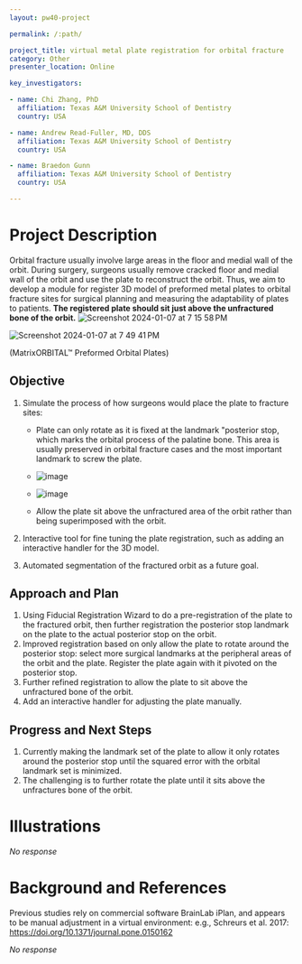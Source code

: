 ```yaml
---
layout: pw40-project

permalink: /:path/

project_title: virtual metal plate registration for orbital fracture
category: Other
presenter_location: Online

key_investigators:

- name: Chi Zhang, PhD
  affiliation: Texas A&M University School of Dentistry
  country: USA

- name: Andrew Read-Fuller, MD, DDS
  affiliation: Texas A&M University School of Dentistry
  country: USA

- name: Braedon Gunn
  affiliation: Texas A&M University School of Dentistry
  country: USA

---
```


# Project Description

<!-- Add a short paragraph describing the project. -->

Orbital fracture usually involve large areas in the floor and medial wall of the orbit. During surgery, surgeons usually remove cracked floor and medial wall of the orbit and use the plate to reconstruct the orbit. Thus, we aim to develop a module for register 3D model of preformed metal plates to orbital fracture sites for surgical planning and measuring the adaptability of plates to patients. **The registered plate should sit just above the unfractured bone of the orbit.**
![Screenshot 2024-01-07 at 7 15 58 PM](https://github.com/NA-MIC/ProjectWeek/assets/80793828/57ac9554-c731-4469-ae0d-96c396b80331)

![Screenshot 2024-01-07 at 7 49 41 PM](https://github.com/NA-MIC/ProjectWeek/assets/80793828/1d87c9e6-fddc-40d8-96d7-eb1703b8ddf4)

(MatrixORBITAL™ Preformed Orbital Plates)

## Objective

<!-- Describe here WHAT you would like to achieve (what you will have as end result). -->
1. Simulate the process of how surgeons would place the plate to fracture sites: 

    - Plate can only rotate as it is fixed at the landmark "posterior stop, which marks the orbital process of the palatine bone. This area is usually preserved in orbital fracture cases and the most important landmark to screw the plate.
    - ![image](https://github.com/NA-MIC/ProjectWeek/assets/80793828/ce362a75-ca3b-4953-94ff-20015473d77a)
    - ![image](https://github.com/NA-MIC/ProjectWeek/assets/80793828/5c795578-a7ad-4dc7-9ff8-6d9774f17ed2)


    - Allow the plate sit above the unfractured area of the orbit rather than being superimposed with the orbit.
  
      
2.  Interactive tool for fine tuning the plate registration, such as adding an interactive handler for the 3D model.

3.  Automated segmentation of the fractured orbit as a future goal.

## Approach and Plan

<!-- Describe here HOW you would like to achieve the objectives stated above. -->

1.  Using Fiducial Registration Wizard to do a pre-registration of the plate to the fractured orbit, then further registration the posterior stop landmark on the plate to the actual posterior stop on the orbit.
2.  Improved registration based on only allow the plate to rotate around the posterior stop: select more surgical landmarks at the peripheral areas of the orbit and the plate. Register the plate again with it pivoted on the posterior stop.
3.  Further refined registration to allow the plate to sit above the unfractured bone of the orbit.
4.  Add an interactive handler for adjusting the plate manually.

## Progress and Next Steps

<!-- Update this section as you make progress, describing of what you have ACTUALLY DONE.
     If there are specific steps that you could not complete then you can describe them here, too. -->

1.  Currently making the landmark set of the plate to allow it only rotates around the posterior stop until the squared error with the orbital landmark set is minimized.
2.  The challenging is to further rotate the plate until it sits above the unfractures bone of the orbit.

# Illustrations

<!-- Add pictures and links to videos that demonstrate what has been accomplished. -->

*No response*

# Background and References

<!-- If you developed any software, include link to the source code repository.
     If possible, also add links to sample data, and to any relevant publications. -->

Previous studies rely on commercial software BrainLab iPlan, and appears to be manual adjustment in a virtual environment: e.g., Schreurs et al. 2017: <https://doi.org/10.1371/journal.pone.0150162>

*No response*
